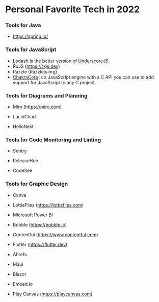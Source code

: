 # Personal Favorite Tech in 2022

### Tools for Java

- https://spring.io/



### Tools for JavaScript

- [Lodash](https://lodash.com) is the better version of [UnderscoreJS](https://underscorejs.org)
- RxJS (https://rxjs.dev)
- Razzle (Razzlejs.org)
- [ChakraCore](https://github.com/chakra-core/ChakraCore) is a JavaScript engine with a C API you can use to add support for JavaScript to any C project.
### Tools for Diagrams and Planning

- Miro
(https://miro.com)

- LucidChart

- HelloNext

### Tools for Code Monitoring and Linting

- Sentry

- ReleaseHub

- CodeSee

### Tools for Graphic Design

- Canva

- LottieFiles
(https://lottiefiles.com)


- Microsoft Power BI

- Bubble
(https://bubble.io)

- Contentful
(https://www.contentful.com)

- Flutter
(https://flutter.dev)
 
- Ahrefs
 
- Maui

- Blazor

- Embed.io


- Play Canvas (https://playcanvas.com)
